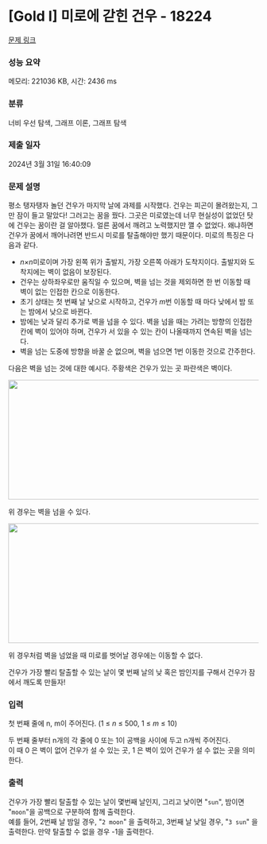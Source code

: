 # [Gold I] 미로에 갇힌 건우 - 18224 

[문제 링크](https://www.acmicpc.net/problem/18224) 

### 성능 요약

메모리: 221036 KB, 시간: 2436 ms

### 분류

너비 우선 탐색, 그래프 이론, 그래프 탐색

### 제출 일자

2024년 3월 31일 16:40:09

### 문제 설명

<p>평소 탱자탱자 놀던 건우가 마지막 날에 과제를 시작했다. 건우는 피곤이 몰려왔는지, 그만 잠이 들고 말았다! 그러고는 꿈을 꿨다. 그곳은 미로였는데 너무 현실성이 없었던 탓에 건우는 꿈이란 걸 알아챘다. 얼른 꿈에서 깨려고 노력했지만 깰 수 없었다. 왜냐하면 건우가 꿈에서 깨어나려면 반드시 미로를 탈출해야만 했기 때문이다. 미로의 특징은 다음과 같다.</p>

<ul>
	<li><em>n×n</em>미로이며 가장 왼쪽 위가 출발지, 가장 오른쪽 아래가 도착지이다. 출발지와 도착지에는 벽이 없음이 보장된다.</li>
	<li>건우는 상하좌우로만 움직일 수 있으며, 벽을 넘는 것을 제외하면 한 번 이동할 때 벽이 없는 인접한 칸으로 이동한다.</li>
	<li>초기 상태는 첫 번째 날 낮으로 시작하고, 건우가 <em>m</em>번 이동할 때 마다 낮에서 밤 또는 밤에서 낮으로 바뀐다.</li>
	<li>밤에는 낮과 달리 추가로 벽을 넘을 수 있다. 벽을 넘을 때는 가려는 방향의 인접한 칸에 벽이 있어야 하며, 건우가 서 있을 수 있는 칸이 나올때까지 연속된 벽을 넘는다.</li>
	<li>벽을 넘는 도중에 방향을 바꿀 순 없으며, 벽을 넘으면 1번 이동한 것으로 간주한다.</li>
</ul>

<p>다음은 벽을 넘는 것에 대한 예시다. 주황색은 건우가 있는 곳 파란색은 벽이다.<img alt="" src=""></p>

<p style="text-align: center;"><img alt="" src=""><img alt="" src="https://upload.acmicpc.net/8dedbc28-5f75-42e1-b285-dbfae801a0a2/-/crop/818x328/113,156/-/preview/" style="height: 241px; width: 600px;"></p>

<p>위 경우는 벽을 넘을 수 있다.</p>

<p style="text-align: center;"><img alt="" src="https://upload.acmicpc.net/988cf875-949f-4d6e-a7d7-4fbbd92c4a5d/-/crop/870x344/120,146/-/preview/" style="width: 610px; height: 241px;"></p>

<p>위 경우처럼 벽을 넘었을 때 미로를 벗어날 경우에는 이동할 수 없다.</p>

<p>건우가 가장 빨리 탈출할 수 있는 날이 몇 번째 날의 낮 혹은 밤인지를 구해서 건우가 잠에서 깨도록 만들자!</p>

### 입력 

 <p>첫 번째 줄에 n, m이 주어진다. (1 ≤ <em>n </em>≤ 500, 1 ≤ <em>m </em>≤ 10)</p>

<p>두 번째 줄부터 n개의 각 줄에 0 또는 1이 공백을 사이에 두고 n개씩 주어진다.<br>
이 때 0 은 벽이 없어 건우가 설 수 있는 곳, 1 은 벽이 있어 건우가 설 수 없는 곳을 의미한다.</p>

### 출력 

 <p>건우가 가장 빨리 탈출할 수 있는 날이 몇번째 날인지, 그리고 낮이면 "<code>sun</code>", 밤이면 "<code>moon</code>"을 공백으로 구분하여 함께 출력한다.<br>
예를 들어, 2번째 날 밤일 경우, "<code>2 moon</code>" 을 출력하고, 3번째 날 낮일 경우, "<code>3 sun</code>" 을 출력한다. 만약 탈출할 수 없을 경우 -1을 출력한다.</p>

